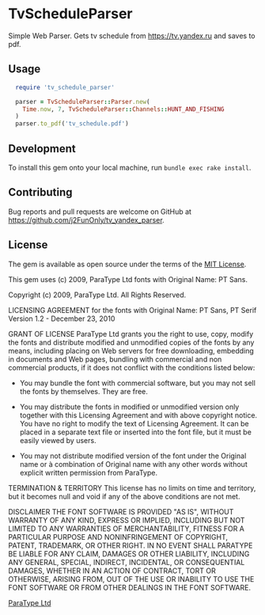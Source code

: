 # TvScheduleParser

Simple Web Parser. Gets tv schedule from https://tv.yandex.ru and saves to pdf.

## Usage

```ruby
  require 'tv_schedule_parser'

  parser = TvScheduleParser::Parser.new(
    Time.now, 7, TvScheduleParser::Channels::HUNT_AND_FISHING
  )
  parser.to_pdf('tv_schedule.pdf')
```

## Development

To install this gem onto your local machine, run `bundle exec rake install`.

## Contributing

Bug reports and pull requests are welcome on GitHub at https://github.com/j2FunOnly/tv_yandex_parser.

## License

The gem is available as open source under the terms of the [MIT License](http://opensource.org/licenses/MIT).

This gem uses (c) 2009, ParaType Ltd fonts with Original Name: PT Sans.

Copyright (c) 2009, ParaType Ltd. All Rights Reserved.

LICENSING AGREEMENT
for the fonts with Original Name: PT Sans, PT Serif
Version 1.2 - December 23, 2010

GRANT OF LICENSE
ParaType Ltd grants you the right to use, copy, modify the fonts and distribute
modified and unmodified copies of the fonts by any means, including placing
on Web servers for free downloading, embedding in documents and Web pages,
bundling with commercial and non commercial products, if it does not conflict
with the conditions listed below:

- You may bundle the font with commercial software, but you may not sell the
fonts by themselves. They are free.

- You may distribute the fonts in modified or unmodified version only together
with this Licensing Agreement and with above copyright notice. You have no
right to modify the text of Licensing Agreement. It can be placed in a separate
text file or inserted into the font file, but it must be easily viewed by users.

- You may not distribute modified version of the font under the Original name
or à combination of Original name with any other words without explicit written
permission from ParaType.

TERMINATION & TERRITORY
This license has no limits on time and territory, but it becomes null and void
if any of the above conditions are not met.

DISCLAIMER
THE FONT SOFTWARE IS PROVIDED "AS IS", WITHOUT WARRANTY OF
ANY KIND, EXPRESS OR IMPLIED, INCLUDING BUT NOT LIMITED TO ANY
WARRANTIES OF MERCHANTABILITY, FITNESS FOR A PARTICULAR
PURPOSE AND NONINFRINGEMENT OF COPYRIGHT, PATENT, TRADEMARK,
OR OTHER RIGHT. IN NO EVENT SHALL PARATYPE BE LIABLE FOR ANY
CLAIM, DAMAGES OR OTHER LIABILITY, INCLUDING ANY GENERAL, SPECIAL,
INDIRECT, INCIDENTAL, OR CONSEQUENTIAL DAMAGES, WHETHER IN
AN ACTION OF CONTRACT, TORT OR OTHERWISE, ARISING FROM, OUT
OF THE USE OR INABILITY TO USE THE FONT SOFTWARE OR FROM OTHER
DEALINGS IN THE FONT SOFTWARE.

[ParaType Ltd](http://www.paratype.ru)
